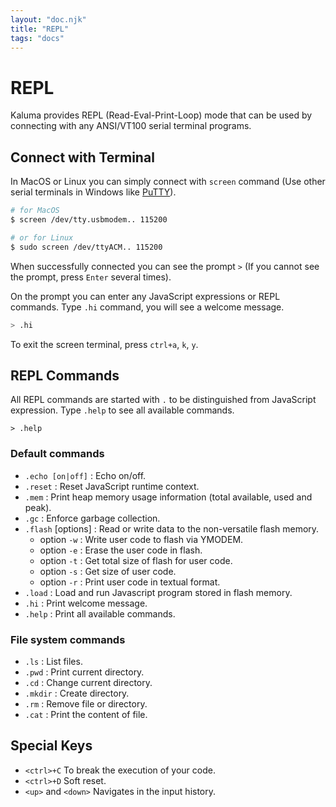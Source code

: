 ```yaml
---
layout: "doc.njk"
title: "REPL"
tags: "docs"
---
```


# REPL

Kaluma provides REPL (Read-Eval-Print-Loop) mode that can be used by connecting with any ANSI/VT100 serial terminal programs.

## Connect with Terminal

In MacOS or Linux you can simply connect with `screen` command (Use other serial terminals in Windows like [PuTTY](https://www.putty.org/)).

```bash
# for MacOS
$ screen /dev/tty.usbmodem.. 115200

# or for Linux
$ sudo screen /dev/ttyACM.. 115200
```

When successfully connected you can see the prompt `>` (If you cannot see the prompt, press `Enter` several times).

On the prompt you can enter any JavaScript expressions or REPL commands. Type `.hi` command, you will see a welcome message.

```bash
> .hi
```

To exit the screen terminal, press `ctrl+a`, `k`, `y`.

## REPL Commands

All REPL commands are started with `.` to be distinguished from JavaScript expression. Type `.help` to see all available commands.

```plain
> .help
```

### Default commands

* `.echo [on|off]` : Echo on/off.
* `.reset` : Reset JavaScript runtime context.
* `.mem` : Print heap memory usage information (total available, used and peak).
* `.gc` : Enforce garbage collection.
* `.flash` \[options] : Read or write data to the non-versatile flash memory.
  * option `-w` : Write user code to flash via YMODEM.
  * option `-e` : Erase the user code in flash.
  * option `-t` : Get total size of flash for user code.
  * option `-s` : Get size of user code.
  * option `-r` : Print user code in textual format.
* `.load` : Load and run Javascript program stored in flash memory.
* `.hi` : Print welcome message.
* `.help` : Print all available commands.

### File system commands

* `.ls` : List files.
* `.pwd` : Print current directory.
* `.cd` : Change current directory.
* `.mkdir` : Create directory.
* `.rm` : Remove file or directory.
* `.cat` : Print the content of file.


## Special Keys

* `<ctrl>+C` To break the execution of your code.
* `<ctrl>+D` Soft reset.
* `<up>` and `<down>` Navigates in the input history.
